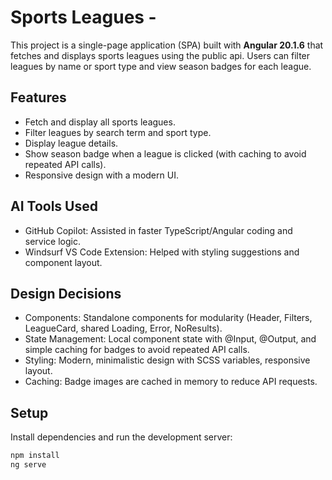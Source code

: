 # Sports Leagues -

This project is a single-page application (SPA) built with **Angular 20.1.6** that fetches and displays sports leagues using the public api. Users can filter leagues by name or sport type and view season badges for each league.

## Features

- Fetch and display all sports leagues.
- Filter leagues by search term and sport type.
- Display league details.
- Show season badge when a league is clicked (with caching to avoid repeated API calls).
- Responsive design with a modern UI.

## AI Tools Used

- GitHub Copilot: Assisted in faster TypeScript/Angular coding and service logic.
- Windsurf VS Code Extension: Helped with styling suggestions and component layout.

## Design Decisions

- Components: Standalone components for modularity (Header, Filters, LeagueCard, shared Loading, Error, NoResults).
- State Management: Local component state with @Input, @Output, and simple caching for badges to avoid repeated API calls.
- Styling: Modern, minimalistic design with SCSS variables, responsive layout.
- Caching: Badge images are cached in memory to reduce API requests.

## Setup

Install dependencies and run the development server:

```bash
npm install
ng serve
```
